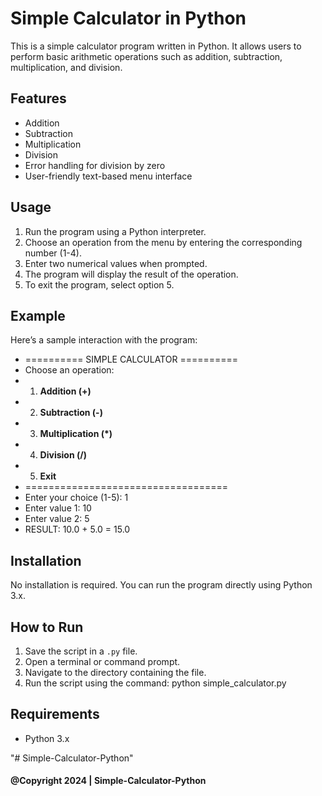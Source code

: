 # Simple Calculator in Python

This is a simple calculator program written in Python. It allows users to perform basic arithmetic operations such as addition, subtraction, multiplication, and division.

## Features

- Addition
- Subtraction
- Multiplication
- Division
- Error handling for division by zero
- User-friendly text-based menu interface

## Usage

1. Run the program using a Python interpreter.
2. Choose an operation from the menu by entering the corresponding number (1-4).
3. Enter two numerical values when prompted.
4. The program will display the result of the operation.
5. To exit the program, select option 5.

## Example

Here’s a sample interaction with the program:

- ========== SIMPLE CALCULATOR ==========
- Choose an operation:
- 1. **Addition (+)**
- 2. **Subtraction (-)**
- 3. **Multiplication (\*)**
- 4. **Division (/)**
- 5. **Exit**
- ===================================
- Enter your choice (1-5): 1
- Enter value 1: 10
- Enter value 2: 5
- RESULT: 10.0 + 5.0 = 15.0

## Installation

No installation is required. You can run the program directly using Python 3.x.

## How to Run

1. Save the script in a `.py` file.
2. Open a terminal or command prompt.
3. Navigate to the directory containing the file.
4. Run the script using the command: python simple_calculator.py

## Requirements

- Python 3.x

"# Simple-Calculator-Python"

#### @Copyright 2024 | Simple-Calculator-Python
